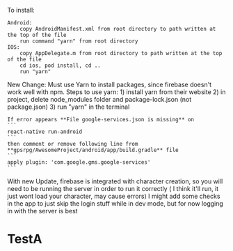 To install: 

    Android:
        copy AndroidManifest.xml from root directory to path written at the top of the file
        run command "yarn" from root directory
    IOS:
        copy AppDelegate.m from root directory to path written at the top of the file
        cd ios, pod install, cd ..
        run "yarn"

New Change:
    Must use Yarn to install packages, since firebase doesn't work well with npm.
    Steps to use yarn:
        1) install yarn from their website
        2) in project, delete node_modules folder and package-lock.json (not package.json)
        3) run "yarn" in the terminal

    If error appears **File google-services.json is missing** on 
    ```
    react-native run-android
    ``` 
    then comment or remove following line from **gpsrpg/AwesomeProject/android/app/build.gradle** file
    ```
    apply plugin: 'com.google.gms.google-services'
    ```
        
With new Update, firebase is integrated with character creation, so you will need to be running the server in order to run it   correctly ( I think it'll run, it just wont load your character, may cause errors) I might add some checks in the app to just skip the login stuff while in dev mode, but for now logging in with the server is best
# TestA
